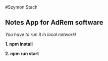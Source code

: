 #Szymon Stach

## Notes App for AdRem software
*You have to run it in local network!*

**1. npm install**

**2. npm run start**